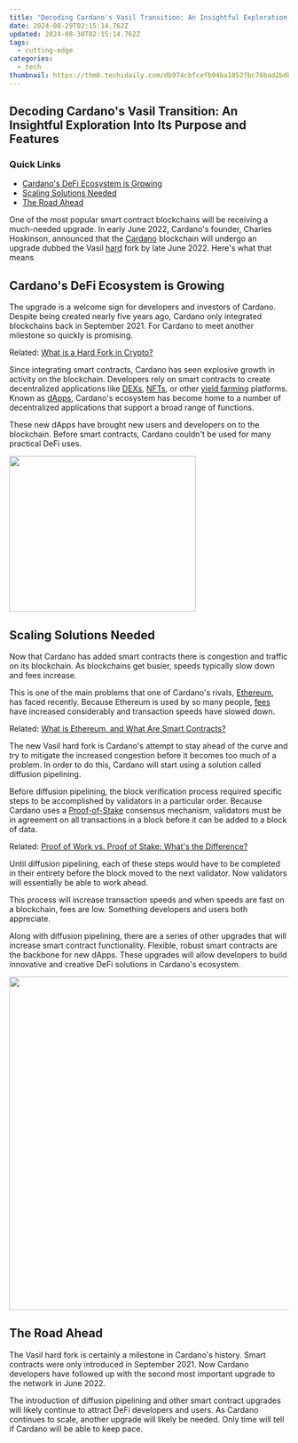 ```yaml
---
title: "Decoding Cardano's Vasil Transition: An Insightful Exploration Into Its Purpose and Features"
date: 2024-08-29T02:15:14.762Z
updated: 2024-08-30T02:15:14.762Z
tags:
  - cutting-edge
categories:
  - tech
thumbnail: https://thmb.techidaily.com/db974cbfcefb94ba1052fbc76bad2bdba052e08c158b7413567186237d98746f.jpg
---
```


## Decoding Cardano's Vasil Transition: An Insightful Exploration Into Its Purpose and Features

### Quick Links

* [Cardano's DeFi Ecosystem is Growing](https://fox-http.techidaily.com/updated-integrated-marketing-campaigns-for-brand-and-video-platforms-for-2024/)
* [Scaling Solutions Needed](https://fake-location.techidaily.com/how-to-find-ispoofer-pro-activation-key-on-tecno-spark-20-pro-drfone-by-drfone-virtual-android/)
* [The Road Ahead](https://change-location.techidaily.com/reasons-why-pokemon-gps-does-not-work-on-vivo-v29-pro-drfone-by-drfone-virtual-android/)

 One of the most popular smart contract blockchains will be receiving a much-needed upgrade. In early June 2022, Cardano's founder, Charles Hoskinson, announced that the [Cardano](https://cardano.org/) blockchain will undergo an upgrade dubbed the Vasil [hard](https://facebook-video-recording.techidaily.com/new-2024-approved-discover-your-latest-fb-watch-list/) fork by late June 2022\. Here's what that means

##  Cardano's DeFi Ecosystem is Growing

 The upgrade is a welcome sign for developers and investors of Cardano. Despite being created nearly five years ago, Cardano only integrated blockchains back in September 2021\. For Cardano to meet another milestone so quickly is promising.

Related: [What is a Hard Fork in Crypto?](https://facebook-video-recording.techidaily.com/new-2024-approved-discover-your-latest-fb-watch-list/) 

 Since integrating smart contracts, Cardano has seen explosive growth in activity on the blockchain. Developers rely on smart contracts to create decentralized applications like [DEXs](https://twitter-videos.techidaily.com/updated-in-2024-exporting-your-youtube-and-twitter-creations-via-whatsapp/), [NFTs](https://vp-tips.techidaily.com/top-tales-best-yt-storytellers-for-23-for-2024/), or other [yield farming](https://extra-tips.techidaily.com/updated-accelerate-with-these-key-windows-10-tricks/) platforms. Known as [dApps](https://some-knowledge.techidaily.com/in-2024-exploring-mozillas-split-screen-technique-in-firefox/), Cardano's ecosystem has become home to a number of decentralized applications that support a broad range of functions.

 These new dApps have brought new users and developers on to the blockchain. Before smart contracts, Cardano couldn't be used for many practical DeFi uses.

<!-- affiliate ads begin -->
<a href="https://getlyla.pxf.io/c/5597632/1455723/15391" target="_top" id="1455723"><img src="//a.impactradius-go.com/display-ad/15391-1455723" border="0" alt="" width="336" height="280"/></a><img height="0" width="0" src="https://imp.pxf.io/i/5597632/1455723/15391" style="position:absolute;visibility:hidden;" border="0" />
<!-- affiliate ads end -->
##  Scaling Solutions Needed

 Now that Cardano has added smart contracts there is congestion and traffic on its blockchain. As blockchains get busier, speeds typically slow down and fees increase.

 This is one of the main problems that one of Cardano's rivals, [Ethereum](https://extra-information.techidaily.com/in-2024-automated-opener-your-srt-files-windows-and-mac/), has faced recently. Because Ethereum is used by so many people, [fees](https://screen-video-capture.techidaily.com/new-unleashing-creativity-how-to-master-io-screen-capture-for-2024/) have increased considerably and transaction speeds have slowed down.

Related: [What is Ethereum, and What Are Smart Contracts?](https://extra-information.techidaily.com/in-2024-automated-opener-your-srt-files-windows-and-mac/) 

 The new Vasil hard fork is Cardano's attempt to stay ahead of the curve and try to mitigate the increased congestion before it becomes too much of a problem. In order to do this, Cardano will start using a solution called diffusion pipelining.

 Before diffusion pipelining, the block verification process required specific steps to be accomplished by validators in a particular order. Because Cardano uses a [Proof-of-Stake](https://graphic-issues.techidaily.com/blinking-void-after-graphic-patch/) consensus mechanism, validators must be in agreement on all transactions in a block before it can be added to a block of data.

Related: [Proof of Work vs. Proof of Stake: What's the Difference?](https://graphic-issues.techidaily.com/blinking-void-after-graphic-patch/) 

 Until diffusion pipelining, each of these steps would have to be completed in their entirety before the block moved to the next validator. Now validators will essentially be able to work ahead.

 This process will increase transaction speeds and when speeds are fast on a blockchain, fees are low. Something developers and users both appreciate.

 Along with diffusion pipelining, there are a series of other upgrades that will increase smart contract functionality. Flexible, robust smart contracts are the backbone for new dApps. These upgrades will allow developers to build innovative and creative DeFi solutions in Cardano's ecosystem.

<!-- affiliate ads begin -->
<a href="https://turtlebeacheu.sjv.io/c/5597632/1996818/23722" target="_top" id="1996818"><img src="//a.impactradius-go.com/display-ad/23722-1996818" border="0" alt="" width="600" height="600"/></a><img height="0" width="0" src="https://imp.pxf.io/i/5597632/1996818/23722" style="position:absolute;visibility:hidden;" border="0" />
<!-- affiliate ads end -->
##  The Road Ahead

 The Vasil hard fork is certainly a milestone in Cardano's history. Smart contracts were only introduced in September 2021\. Now Cardano developers have followed up with the second most important upgrade to the network in June 2022.

 The introduction of diffusion pipelining and other smart contract upgrades will likely continue to attract DeFi developers and users. As Cardano continues to scale, another upgrade will likely be needed. Only time will tell if Cardano will be able to keep pace.

<ins class="adsbygoogle"
     style="display:block"
     data-ad-format="autorelaxed"
     data-ad-client="ca-pub-7571918770474297"
     data-ad-slot="1223367746"></ins>



<ins class="adsbygoogle"
     style="display:block"
     data-ad-client="ca-pub-7571918770474297"
     data-ad-slot="8358498916"
     data-ad-format="auto"
     data-full-width-responsive="true"></ins>


